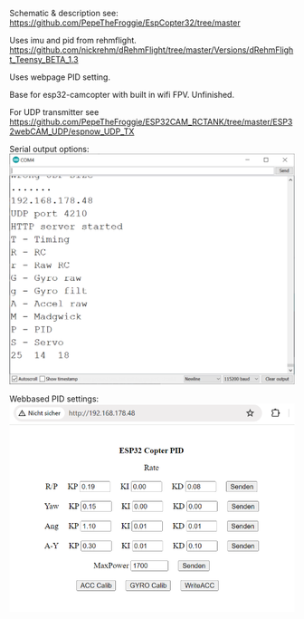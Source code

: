 Schematic & description see:
https://github.com/PepeTheFroggie/EspCopter32/tree/master

Uses imu and pid from rehmflight.
https://github.com/nickrehm/dRehmFlight/tree/master/Versions/dRehmFlight_Teensy_BETA_1.3

Uses webpage PID setting.

Base for esp32-camcopter with built in wifi FPV. Unfinished.

For UDP transmitter see https://github.com/PepeTheFroggie/ESP32CAM_RCTANK/tree/master/ESP32webCAM_UDP/espnow_UDP_TX

Serial output options:
![serial.png](serial.png "serial")

Webbased PID settings:
![web.png](web.png "Web")
